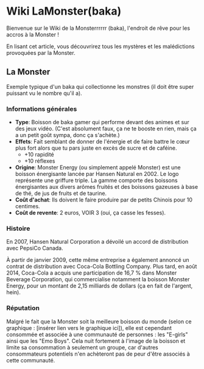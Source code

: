 # Wiki LaMonster(baka)

Bienvenue sur le Wiki de la Monsterrrrrr (baka), l'endroit de rêve pour les accros à la Monster !

En lisant cet article, vous découvrirez tous les mystères et les malédictions provoquées par la Monster.

## La Monster

Exemple typique d'un baka qui collectionne les monstres (il doit être super puissant vu le nombre qu'il a).

### Informations générales
- **Type**: Boisson de baka gamer qui performe devant des animes et sur des jeux vidéo. (C'est absolument faux, ça ne te booste en rien, mais ça a un petit goût sympa, donc ça s'achète.)
- **Effets**: Fait semblant de donner de l'énergie et de faire battre le cœur plus fort alors que tu pars juste en excès de sucre et de caféine. 
  - +10 rapidité
  - +10 réflexes
- **Origine**: Monster Energy (ou simplement appelé Monster) est une boisson énergisante lancée par Hansen Natural en 2002. Le logo représente une griffure triple. La gamme comporte des boissons énergisantes aux divers arômes fruités et des boissons gazeuses à base de thé, de jus de fruits et de taurine.
- **Coût d'achat**: Ils doivent le faire produire par de petits Chinois pour 10 centimes.
- **Coût de revente**: 2 euros, VOIR 3 (oui, ça casse les fesses).

### Histoire
En 2007, Hansen Natural Corporation a dévoilé un accord de distribution avec PepsiCo Canada.

À partir de janvier 2009, cette même entreprise a également annoncé un contrat de distribution avec Coca-Cola Bottling Company. Plus tard, en août 2014, Coca-Cola a acquis une participation de 16,7 % dans Monster Beverage Corporation, qui commercialise notamment la boisson Monster Energy, pour un montant de 2,15 milliards de dollars (ça en fait de l'argent, hein).

### Réputation
Malgré le fait que la Monster soit la meilleure boisson du monde (selon ce graphique : [insérer lien vers le graphique ici]), elle est cependant consommée et associée à une communauté de personnes : les "E-girls" ainsi que les "Emo Boys". Cela nuit fortement à l'image de la boisson et limite sa consommation à seulement un groupe, car d'autres consommateurs potentiels n'en achèteront pas de peur d'être associés à cette communauté.
